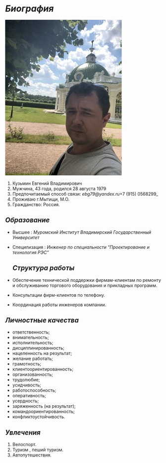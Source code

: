 # _**Биография**_ 
 ![](/img/foto.jpg)
1. Кузьмин Евгений Владимирович 
2. Мужчина, 43 года, родился 28 августа 1979
3. Предпочитаемый способ связи: _ebg79@yandex.ru_+7 (915) 0568299_
4. Проживаю г.Мытищи, М.О.
5. Гражданство: Россия.
   
## _Образование_
- Высшее : _Муромский Институт Владимирский Государственный Университет_
- Специлизация : _Инженер по специальности "Проектирование и технология РЭС"_
  
  ## _Структура работы_
 
 - Обеспечение технической поддержки фирмам-клиентам по ремонту и обслуживанию торгового оборудования и прикладных программ. 
 - Консультации фирм-клиентов по телефону.
- Координация работы инженеров компании.
  
 ## _Личностные качества_ 
 - ответственность;
 - внимательность;
 - исполнительность;
 - дисциплинированность;
 - нацеленность на результат;
 - желание работать;
 - грамотность;
 - клиентоориентированность;
 - организованность;
 - трудолюбие;
 - усидчивость;
 - работоспособность;
 - оперативность; 
 - усердность;
 - заряженность (на результат);
 - командоориентированность;
 - конфликтоустойчивость.

## _Увлечения_

1. Велоспорт.
2. Туризм , пеший туризм.
3. Автопутешествия.
   
